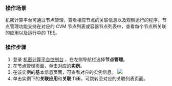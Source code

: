 ### 操作场景
机密计算平台可通过节点管理，查看相应节点的关联信息以及观察运行的程序，节点管理功能支持在对应的 CVM 节点列表或容器节点列表中，查看每个节点所关联的应用以及运行中的 TEE。

### 操作步骤
1. 登录 [机密计算平台控制台](https://console.cloud.tencent.com/ccp) ，在左侧导航栏选择**节点管理**。
2. 在节点管理页面，单击对应的**实例**。
3. 在该实例的基本信息页面，可查看对应的实例信息。
![](https://qcloudimg.tencent-cloud.cn/raw/d156009843ffc6f7bc6f3d0a6a309a91.png)
3. 单击实例下的**关联应用**和**关联 TEE**，可跳转至对应的关联列表页面。
